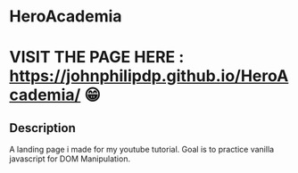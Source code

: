 # HeroAcademia
# VISIT THE PAGE HERE : https://johnphilipdp.github.io/HeroAcademia/ 😁
## Description

A landing page i made for my youtube tutorial.
Goal is to practice vanilla javascript for DOM Manipulation.
